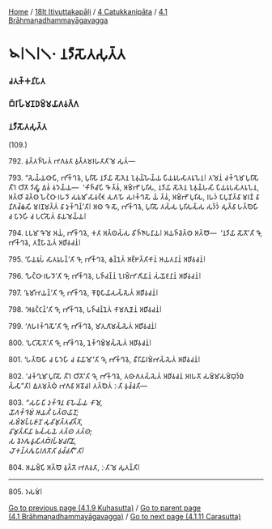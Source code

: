 
[Home](/) / [18It Itivuttakapāḷi](../../../18It.md) / [4 Catukkanipāta](../../4.md) / [4.1 Brāhmaṇadhammayāgavagga](../4.1.md)

# 𑁪𑁇𑁧𑁇𑁧𑁦 𑀦𑀤𑀻𑀲𑁄𑀢𑀲𑀼𑀢𑁆𑀢

### 𑀘𑀢𑀼𑀓𑁆𑀓𑀦𑀺𑀧𑀸𑀢

### 𑀩𑁆𑀭𑀸𑀳𑁆𑀫𑀡𑀥𑀫𑁆𑀫𑀬𑀸𑀕𑀯𑀕𑁆𑀕

### 𑀦𑀤𑀻𑀲𑁄𑀢𑀲𑀼𑀢𑁆𑀢

(109.)

792\. 𑀯𑀼𑀢𑁆𑀢𑀜𑁆𑀳𑁂𑀢𑀁 𑀪𑀕𑀯𑀢𑀸 𑀯𑀼𑀢𑁆𑀢𑀫𑀭𑀳𑀢𑀸𑀢𑀺 𑀫𑁂 𑀲𑀼𑀢𑀁—

793\. “𑀲𑁂𑀬𑁆𑀬𑀣𑀸𑀧𑀺, 𑀪𑀺𑀓𑁆𑀔𑀯𑁂, 𑀧𑀼𑀭𑀺𑀲𑁄 𑀦𑀤𑀺𑀬𑀸 𑀲𑁄𑀢𑁂𑀦 𑀑𑀯𑀼𑀬𑁆𑀳𑁂𑀬𑁆𑀬 𑀧𑀺𑀬𑀭𑀽𑀧𑀲𑀸𑀢𑀭𑀽𑀧𑁂𑀦𑁇 𑀢𑀫𑁂𑀦𑀁 𑀘𑀓𑁆𑀔𑀼𑀫𑀸 𑀧𑀼𑀭𑀺𑀲𑁄 𑀢𑀻𑀭𑁂 𑀞𑀺𑀢𑁄 𑀤𑀺𑀲𑁆𑀯𑀸 𑀏𑀯𑀁 𑀯𑀤𑁂𑀬𑁆𑀬—  ‘𑀓𑀺𑀜𑁆𑀘𑀸𑀧𑀺 𑀔𑁄 𑀢𑁆𑀯𑀁, 𑀅𑀫𑁆𑀪𑁄 𑀧𑀼𑀭𑀺𑀲, 𑀦𑀤𑀺𑀬𑀸 𑀲𑁄𑀢𑁂𑀦 𑀑𑀯𑀼𑀬𑁆𑀳𑀲𑀺 𑀧𑀺𑀬𑀭𑀽𑀧𑀲𑀸𑀢𑀭𑀽𑀧𑁂𑀦, 𑀅𑀢𑁆𑀣𑀺 𑀘𑁂𑀢𑁆𑀣 𑀳𑁂𑀝𑁆𑀞𑀸 𑀭𑀳𑀤𑁄 𑀲𑀊𑀫𑀺 𑀲𑀸𑀯𑀝𑁆𑀝𑁄 𑀲𑀕𑀳𑁄 𑀲𑀭𑀓𑁆𑀔𑀲𑁄 𑀬𑀁 𑀢𑁆𑀯𑀁, 𑀅𑀫𑁆𑀪𑁄 𑀧𑀼𑀭𑀺𑀲, 𑀭𑀳𑀤𑀁 𑀧𑀸𑀧𑀼𑀡𑀺𑀢𑁆𑀯𑀸 𑀫𑀭𑀡𑀁 𑀯𑀸 𑀦𑀺𑀕𑀘𑁆𑀙𑀲𑀺 𑀫𑀭𑀡𑀫𑀢𑁆𑀢𑀁 𑀯𑀸 𑀤𑀼𑀓𑁆𑀔𑀦𑁆’𑀢𑀺𑁇 𑀅𑀣 𑀔𑁄 𑀲𑁄, 𑀪𑀺𑀓𑁆𑀔𑀯𑁂, 𑀧𑀼𑀭𑀺𑀲𑁄 𑀢𑀲𑁆𑀲 𑀧𑀼𑀭𑀺𑀲𑀲𑁆𑀲 𑀲𑀤𑁆𑀤𑀁 𑀲𑀼𑀢𑁆𑀯𑀸 𑀳𑀢𑁆𑀣𑁂𑀳𑀺 𑀘 𑀧𑀸𑀤𑁂𑀳𑀺 𑀘 𑀧𑀝𑀺𑀲𑁄𑀢𑀁 𑀯𑀸𑀬𑀫𑁂𑀬𑁆𑀬𑁇

794\. 𑀉𑀧𑀫𑀸 𑀔𑁄 𑀫𑁂 𑀅𑀬𑀁, 𑀪𑀺𑀓𑁆𑀔𑀯𑁂, 𑀓𑀢𑀸 𑀅𑀢𑁆𑀣𑀲𑁆𑀲 𑀯𑀺𑀜𑁆𑀜𑀸𑀧𑀦𑀸𑀬𑁇 𑀅𑀬𑀜𑁆𑀘𑁂𑀢𑁆𑀣 𑀅𑀢𑁆𑀣𑁄—  ‘𑀦𑀤𑀺𑀬𑀸 𑀲𑁄𑀢𑁄’𑀢𑀺 𑀔𑁄, 𑀪𑀺𑀓𑁆𑀔𑀯𑁂, 𑀢𑀡𑁆𑀳𑀸𑀬𑁂𑀢𑀁 𑀅𑀥𑀺𑀯𑀘𑀦𑀁𑁇

795\. ‘𑀧𑀺𑀬𑀭𑀽𑀧𑀁 𑀲𑀸𑀢𑀭𑀽𑀧𑀦𑁆’𑀢𑀺 𑀔𑁄, 𑀪𑀺𑀓𑁆𑀔𑀯𑁂, 𑀙𑀦𑁆𑀦𑁂𑀢𑀁 𑀅𑀚𑁆𑀛𑀢𑁆𑀢𑀺𑀓𑀸𑀦𑀁 𑀆𑀬𑀢𑀦𑀸𑀦𑀁 𑀅𑀥𑀺𑀯𑀘𑀦𑀁𑁇

796\. ‘𑀳𑁂𑀝𑁆𑀞𑀸 𑀭𑀳𑀤𑁄’𑀢𑀺 𑀔𑁄, 𑀪𑀺𑀓𑁆𑀔𑀯𑁂, 𑀧𑀜𑁆𑀘𑀦𑁆𑀦𑀁 𑀑𑀭𑀫𑁆𑀪𑀸𑀕𑀺𑀬𑀸𑀦𑀁 𑀲𑀁𑀬𑁄𑀚𑀦𑀸𑀦𑀁 𑀅𑀥𑀺𑀯𑀘𑀦𑀁𑁇

797\. ‘𑀊𑀫𑀺𑀪𑀬𑀦𑁆’𑀢𑀺 𑀔𑁄, 𑀪𑀺𑀓𑁆𑀔𑀯𑁂, 𑀓𑁄𑀥𑀼𑀧𑀸𑀬𑀸𑀲𑀲𑁆𑀲𑁂𑀢𑀁 𑀅𑀥𑀺𑀯𑀘𑀦𑀁𑁇

798\. ‘𑀆𑀯𑀝𑁆𑀝𑀦𑁆’𑀢𑀺 𑀔𑁄, 𑀪𑀺𑀓𑁆𑀔𑀯𑁂, 𑀧𑀜𑁆𑀘𑀦𑁆𑀦𑁂𑀢𑀁 𑀓𑀸𑀫𑀕𑀼𑀡𑀸𑀦𑀁 𑀅𑀥𑀺𑀯𑀘𑀦𑀁𑁇

799\. ‘𑀕𑀳𑀭𑀓𑁆𑀔𑀲𑁄’𑀢𑀺 𑀔𑁄, 𑀪𑀺𑀓𑁆𑀔𑀯𑁂, 𑀫𑀸𑀢𑀼𑀕𑀸𑀫𑀲𑁆𑀲𑁂𑀢𑀁 𑀅𑀥𑀺𑀯𑀘𑀦𑀁𑁇

800\. ‘𑀧𑀝𑀺𑀲𑁄𑀢𑁄’𑀢𑀺 𑀔𑁄, 𑀪𑀺𑀓𑁆𑀔𑀯𑁂, 𑀦𑁂𑀓𑁆𑀔𑀫𑁆𑀫𑀲𑁆𑀲𑁂𑀢𑀁 𑀅𑀥𑀺𑀯𑀘𑀦𑀁𑁇

801\. ‘𑀳𑀢𑁆𑀣𑁂𑀳𑀺 𑀘 𑀧𑀸𑀤𑁂𑀳𑀺 𑀘 𑀯𑀸𑀬𑀸𑀫𑁄’𑀢𑀺 𑀔𑁄, 𑀪𑀺𑀓𑁆𑀔𑀯𑁂, 𑀯𑀻𑀭𑀺𑀬𑀸𑀭𑀫𑁆𑀪𑀲𑁆𑀲𑁂𑀢𑀁 𑀅𑀥𑀺𑀯𑀘𑀦𑀁𑁇

802\. ‘𑀘𑀓𑁆𑀔𑀼𑀫𑀸 𑀧𑀼𑀭𑀺𑀲𑁄 𑀢𑀻𑀭𑁂 𑀞𑀺𑀢𑁄’𑀢𑀺 𑀔𑁄, 𑀪𑀺𑀓𑁆𑀔𑀯𑁂, 𑀢𑀣𑀸𑀕𑀢𑀲𑁆𑀲𑁂𑀢𑀁 𑀅𑀥𑀺𑀯𑀘𑀦𑀁 𑀅𑀭𑀳𑀢𑁄 𑀲𑀫𑁆𑀫𑀸𑀲𑀫𑁆𑀩𑀼𑀤𑁆𑀥𑀲𑁆𑀲𑀸”𑀢𑀺𑁇 𑀏𑀢𑀫𑀢𑁆𑀣𑀁 𑀪𑀕𑀯𑀸 𑀅𑀯𑁄𑀘𑁇 𑀢𑀢𑁆𑀣𑁂𑀢𑀁 𑀇𑀢𑀺 𑀯𑀼𑀘𑁆𑀘𑀢𑀺—

803\. _“𑀲𑀳𑀸𑀧𑀺 𑀤𑀼𑀓𑁆𑀔𑁂𑀦 𑀚𑀳𑁂𑀬𑁆𑀬 𑀓𑀸𑀫𑁂,_  
_𑀬𑁄𑀕𑀓𑁆𑀔𑁂𑀫𑀁 𑀆𑀬𑀢𑀺𑀁 𑀧𑀢𑁆𑀣𑀬𑀸𑀦𑁄;_  
_𑀲𑀫𑁆𑀫𑀧𑁆𑀧𑀚𑀸𑀦𑁄 𑀲𑀼𑀯𑀺𑀫𑀼𑀢𑁆𑀢𑀘𑀺𑀢𑁆𑀢𑁄,_  
_𑀯𑀺𑀫𑀼𑀢𑁆𑀢𑀺𑀬𑀸 𑀨𑀲𑁆𑀲𑀬𑁂 𑀢𑀢𑁆𑀣 𑀢𑀢𑁆𑀣;_  
_𑀲 𑀯𑁂𑀤𑀕𑀽 𑀯𑀽𑀲𑀺𑀢𑀩𑁆𑀭𑀳𑁆𑀫𑀘𑀭𑀺𑀬𑁄,_  
_𑀮𑁄𑀓𑀦𑁆𑀢𑀕𑀽 𑀧𑀸𑀭𑀕𑀢𑁄𑀢𑀺 𑀯𑀼𑀘𑁆𑀘𑀢𑀻”𑀢𑀺𑁇_  


804\. 𑀅𑀬𑀫𑁆𑀧𑀺 𑀅𑀢𑁆𑀣𑁄 𑀯𑀼𑀢𑁆𑀢𑁄 𑀪𑀕𑀯𑀢𑀸, 𑀇𑀢𑀺 𑀫𑁂 𑀲𑀼𑀢𑀦𑁆𑀢𑀺𑁇

---

805\. 𑀤𑀲𑀫𑀁𑁇



[Go to previous page (4.1.9 Kuhasutta)](4.1.9.md) / [Go to parent page (4.1 Brāhmaṇadhammayāgavagga)](../4.1.md) / [Go to next page (4.1.11 Carasutta)](4.1.11.md)


